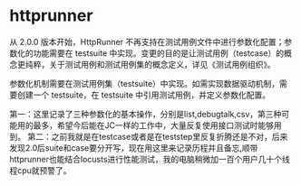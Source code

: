 # httprunner
从 2.0.0 版本开始，HttpRunner 不再支持在测试用例文件中进行参数化配置；参数化的功能需要在 testsuite 中实现。变更的目的是让测试用例（testcase）的概念更纯粹，关于测试用例和测试用例集的概念定义，详见《测试用例组织》。

参数化机制需要在测试用例集（testsuite）中实现。如需实现数据驱动机制，需要创建一个 testsuite，在 testsuite 中引用测试用例，并定义参数化配置。

第一：这里记录了三种参数化的基本操作，分别是list,debugtalk,csv，第三种可能用的最多，希望今后能在JC一样的工作中，大量反复使用接口测试时能够用到。
第二：之前我就是在testcase或者是在teststep里反复折腾还是不对，后来发现2.0后suite和case要分开写，现在用这里来记录历程并且备忘,顺带httprunner也能结合locusts进行性能测试，我的电脑稍微加一百个用户几十个线程cpu就预警了。
